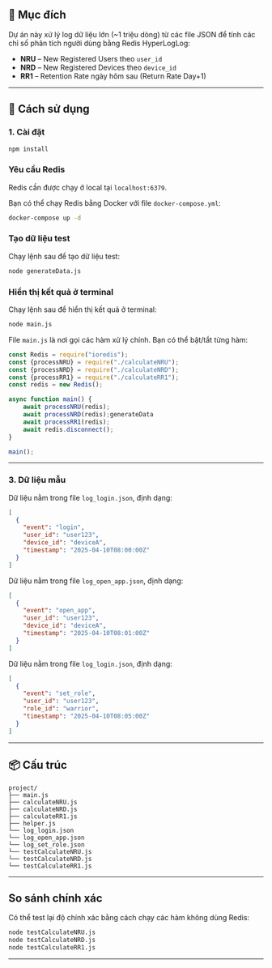 ## 🧠 Mục đích

Dự án này xử lý log dữ liệu lớn (~1 triệu dòng) từ các file JSON để tính các chỉ số phân tích người dùng bằng Redis HyperLogLog:

- **NRU** – New Registered Users theo `user_id`
- **NRD** – New Registered Devices theo `device_id`
- **RR1** – Retention Rate ngày hôm sau (Return Rate Day+1)

---

## 🚀 Cách sử dụng

### 1. Cài đặt

```bash
npm install
```
### Yêu cầu Redis

Redis cần được chạy ở local tại `localhost:6379`.

Bạn có thể chạy Redis bằng Docker với file `docker-compose.yml`:

```bash
docker-compose up -d
```

### Tạo dữ liệu test

Chạy lệnh sau để tạo dữ liệu test:

```bash
node generateData.js
```

### Hiển thị kết quả ở terminal

Chạy lệnh sau để hiển thị kết quả ở terminal:

```bash
node main.js
```


File `main.js` là nơi gọi các hàm xử lý chính. Bạn có thể bật/tắt từng hàm:

```js
const Redis = require("ioredis");
const {processNRU} = require("./calculateNRU");
const {processNRD} = require("./calculateNRD");
const {processRR1} = require("./calculateRR1");
const redis = new Redis();

async function main() {
    await processNRU(redis);
    await processNRD(redis);generateData
    await processRR1(redis);
    await redis.disconnect();
}

main();
```

---

### 3. Dữ liệu mẫu

Dữ liệu nằm trong file `log_login.json`, định dạng:

```json
[
  {
    "event": "login",
    "user_id": "user123",
    "device_id": "deviceA",
    "timestamp": "2025-04-10T08:00:00Z"
  }
]
```
Dữ liệu nằm trong file `log_open_app.json`, định dạng:

```json
[
  {
    "event": "open_app",
    "user_id": "user123",
    "device_id": "deviceA",
    "timestamp": "2025-04-10T08:01:00Z"
  }
]
```

Dữ liệu nằm trong file `log_login.json`, định dạng:

```json
[
  {
    "event": "set_role",
    "user_id": "user123",
    "role_id": "warrior",
    "timestamp": "2025-04-10T08:05:00Z"
  }
]
```



---

## 📦 Cấu trúc

```
project/
├── main.js
├── calculateNRU.js
├── calculateNRD.js
├── calculateRR1.js
├── helper.js
└── log_login.json
└── log_open_app.json
└── log_set_role.json
└── testCalculateNRU.js
└── testCalculateNRD.js
└── testCalculateRR1.js
```

---

## So sánh chính xác

Có thể test lại độ chính xác bằng cách chạy các hàm không dùng Redis:

```bash
node testCalculateNRU.js
node testCalculateNRD.js
node testCalculateRR1.js
```

---

